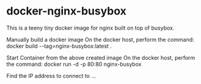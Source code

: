 docker-nginx-busybox
====================

This is a teeny tiny docker image for nginx built on top of busybox.

Manually build a docker image
On the docker host, perform the command:
docker build --tag=nginx-busybox:latest .

Start Container from the above created image
On the docker host, perform the command:
docker run -d -p 80:80 nginx-busybox

Find the IP address to connect to
...
